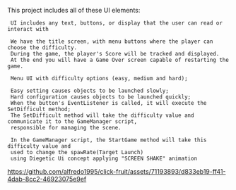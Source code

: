 This project includes all of these UI elements:

     UI includes any text, buttons, or display that the user can read or interact with

     We have the title screen, with menu buttons where the player can choose the difficulty.
     During the game, the player's Score will be tracked and displayed.
     At the end you will have a Game Over screen capable of restarting the game.
    
     Menu UI with difficulty options (easy, medium and hard);

     Easy setting causes objects to be launched slowly;
     Hard configuration causes objects to be launched quickly;
     When the button's EventListener is called, it will execute the SetDifficult method;
     The SetDifficult method will take the difficulty value and communicate it to the GameManager script,
     responsible for managing the scene.

     In the GameManager script, the StartGame method will take this difficulty value and
     used to change the spawRate(Target Launch)
     using Diegetic Ui concept applying "SCREEN SHAKE" animation

 
https://github.com/alfredo1995/click-fruit/assets/71193893/d833eb19-ff41-4dab-8cc2-46923075e9ef

